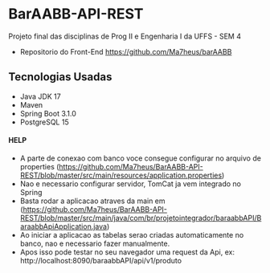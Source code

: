 # BarAABB-API-REST
Projeto final das disciplinas de Prog II e Engenharia I da UFFS - SEM 4
* Repositorio do Front-End https://github.com/Ma7heus/barAABB
## Tecnologias Usadas
* Java JDK 17
* Maven
* Spring Boot 3.1.0
* PostgreSQL 15

#### HELP
* A parte de conexao com banco voce consegue configurar no arquivo de properties (https://github.com/Ma7heus/BarAABB-API-REST/blob/master/src/main/resources/application.properties)
* Nao e necessario configurar servidor, TomCat ja vem integrado no Spring
* Basta rodar a aplicacao atraves da main em (https://github.com/Ma7heus/BarAABB-API-REST/blob/master/src/main/java/com/br/projetointegrador/baraabbAPI/BaraabbApiApplication.java)
* Ao iniciar a aplicacao as tabelas serao criadas automaticamente no banco, nao e necessario fazer manualmente.
* Apos isso pode testar no seu navegador uma request da Api, ex: http://localhost:8090/baraabbAPI/api/v1/produto
